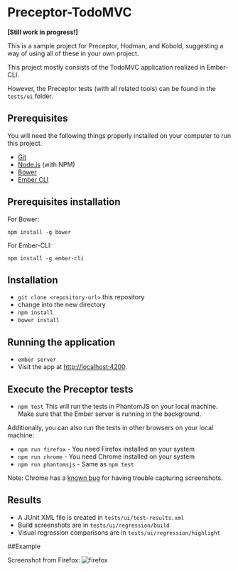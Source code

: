 # Preceptor-TodoMVC

**[Still work in progress!]**


This is a sample project for Preceptor, Hodman, and Kobold, suggesting a way of using all of these in your own project.

This project mostly consists of the TodoMVC application realized in Ember-CLI.

However, the Preceptor tests (with all related tools) can be found in the ```tests/ui``` folder.

## Prerequisites

You will need the following things properly installed on your computer to run this project.

* [Git](http://git-scm.com/)
* [Node.js](http://nodejs.org/) (with NPM)
* [Bower](http://bower.io/)
* [Ember CLI](http://www.ember-cli.com/)

## Prerequisites installation

For Bower:
```
npm install -g bower
```

For Ember-CLI:
```
npm install -g ember-cli
```

## Installation

* `git clone <repository-url>` this repository
* change into the new directory
* `npm install`
* `bower install`

## Running the application

* `ember server`
* Visit the app at [http://localhost:4200](http://localhost:4200).

## Execute the Preceptor tests

* `npm test`
This will run the tests in PhantomJS on your local machine. Make sure that the Ember server is running in the background.

Additionally, you can also run the tests in other browsers on your local machine:
* `npm run firefox` - You need Firefox installed on your system
* `npm run chrome` - You need Chrome installed on your system
* `npm run phantomsjs` - Same as `npm test` 

Note: 
Chrome has a [known bug](https://code.google.com/p/chromedriver/issues/detail?id=294) for having trouble capturing screenshots.

## Results

* A JUnit XML file is created in `tests/ui/test-results.xml`
* Build screenshots are in `tests/ui/regression/build`
* Visual regression comparisons are in `tests/ui/regression/highlight`

##Example

Screenshot from Firefox:
![firefox](https://raw.githubusercontent.com/marcelerz/preceptor-todomvc/master/tests/ui/regression/approved/firefox-latest_UI-Todo-Index-Complete-multiple-entries-complete-entries-appearance_1.png)

